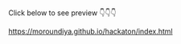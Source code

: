 <p> Click below to see preview 👇👇👇</p>
<a href="https://moroundiya.github.io/hackaton/index.html">https://moroundiya.github.io/hackaton/index.html</a
